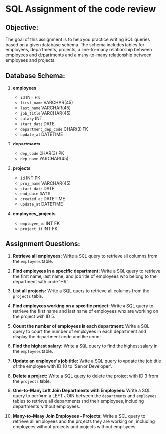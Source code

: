 # SQL Assignment of the code review

## Objective:
The goal of this assignment is to help you practice writing SQL queries based on a given database schema. The schema includes tables for employees, departments, projects, a one-to-many relationship between employees and departments and a many-to-many relationship between employees and projects.

## Database Schema:
1. **employees**
   - `id` INT PK
   - `first_name` VARCHAR(45)
   - `last_name` VARCHAR(45)
   - `job_title` VARCHAR(45)
   - `salary` INT
   - `start_date` DATE
   - `department_dep_code` CHAR(3) FK
   - `update_at` DATETIME

2. **departments**
   - `dep_code` CHAR(3) PK
   - `dep_name` VARCHAR(45)

3. **projects**
   - `id` INT PK
   - `proj_name` VARCHAR(45)
   - `start_date` DATE
   - `end_date` DATE
   - `created_at` DATETIME
   - `update_at` DATETIME

4. **employees_projects**
   - `employee_id` INT FK
   - `project_id` INT FK

## Assignment Questions:

1. **Retrieve all employees:**
   Write a SQL query to retrieve all columns from the `employees` table.

2. **Find employees in a specific department:**
   Write a SQL query to retrieve the first name, last name, and job title of employees who belong to the department with code 'HR'.

3. **List all projects:**
   Write a SQL query to retrieve all columns from the `projects` table.

4. **Find employees working on a specific project:**
   Write a SQL query to retrieve the first name and last name of employees who are working on the project with ID 5.

5. **Count the number of employees in each department:**
   Write a SQL query to count the number of employees in each department and display the department code and the count.

6. **Find the highest salary:**
   Write a SQL query to find the highest salary in the `employees` table.

7. **Update an employee's job title:**
   Write a SQL query to update the job title of the employee with ID 10 to 'Senior Developer'.

8. **Delete a project:**
   Write a SQL query to delete the project with ID 3 from the `projects` table.

9. **One-to-Many Left Join Departments with Employees:**
   Write a SQL query to perform a LEFT JOIN between the `departments` and `employees` tables to retrieve all departments and their employees, including departments without employees.

10. **Many-to-Many Join Employees - Projects:**
    Write a SQL query to retrieve all employees and the projects they are working on, including employees without projects and projects without employees.